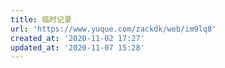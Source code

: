 ```yaml
---
title: 临时记录
url: 'https://www.yuque.com/zackdk/web/im9lq8'
created_at: '2020-11-02 17:27'
updated_at: '2020-11-07 15:28'
---
```



